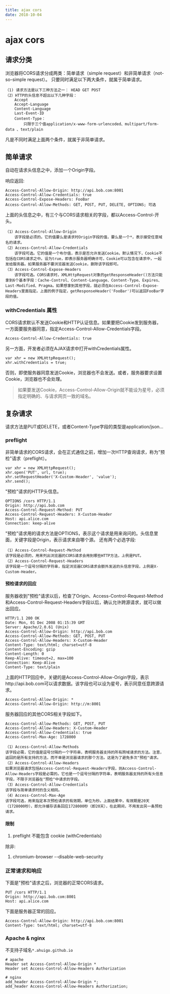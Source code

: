 ```yaml
---
title: ajax cors
date: 2018-10-04
---
```

# ajax cors

## 请求分类
浏览器将CORS请求分成两类：简单请求（simple request）和非简单请求（not-so-simple request）。
只要同时满足以下两大条件，就属于简单请求。

    （1) 请求方法是以下三种方法之一： HEAD GET POST
    （2）HTTP的头信息不超出以下几种字段：
        Accept
        Accept-Language
        Content-Language
        Last-Event-ID
        Content-Type：
            只限于三个值application/x-www-form-urlencoded、multipart/form-data 、text/plain

凡是不同时满足上面两个条件，就属于非简单请求。

## 简单请求
自动在请求头信息之中，添加一个Origin字段。

响应返回:

    Access-Control-Allow-Origin: http://api.bob.com:8001
    Access-Control-Allow-Credentials: true
    Access-Control-Expose-Headers: FooBar
	Access-Control-Allow-Methods: GET, POST, PUT, DELETE, OPTIONS; 可选

上面的头信息之中，有三个与CORS请求相关的字段，都以Access-Control-开头。

    （1）Access-Control-Allow-Origin
        该字段是必须的。它的值要么是请求时Origin字段的值，要么是一个*，表示接受任意域名的请求。
    （2）Access-Control-Allow-Credentials
        该字段可选。它的值是一个布尔值，表示是否允许发送Cookie。默认情况下，Cookie不包括在CORS请求之中。设为true，即表示服务器明确许可，Cookie可以包含在请求中，一起发给服务器。如果服务器不要浏览器发送Cookie，删除该字段即可。
    （3）Access-Control-Expose-Headers
        该字段可选。CORS请求时，XMLHttpRequest对象的getResponseHeader()方法只能拿到6个基本字段：Cache-Control、Content-Language、Content-Type、Expires、Last-Modified、Pragma。如果想拿到其他字段，就必须在Access-Control-Expose-Headers里面指定。上面的例子指定，getResponseHeader('FooBar')可以返回FooBar字段的值。

###  withCredentials 属性
CORS请求默认不发送Cookie和HTTP认证信息。如果要把Cookie发到服务器，一方面要服务器同意，指定Access-Control-Allow-Credentials字段。

    Access-Control-Allow-Credentials: true

另一方面，开发者必须在AJAX请求中打开withCredentials属性。

    var xhr = new XMLHttpRequest();
    xhr.withCredentials = true;

否则，即使服务器同意发送Cookie，浏览器也不会发送。或者，服务器要求设置Cookie，浏览器也不会处理。

> 如果要发送Cookie，Access-Control-Allow-Origin就不能设为星号，必须指定明确的、与请求网页一致的域名。

## 复杂请求
请求方法是PUT或DELETE，或者Content-Type字段的类型是application/json...

### preflight
非简单请求的CORS请求，会在正式通信之前，增加一次HTTP查询请求，称为"预检"请求（preflight）。

    var xhr = new XMLHttpRequest();
    xhr.open('PUT', url, true);
    xhr.setRequestHeader('X-Custom-Header', 'value');
    xhr.send();

"预检"请求的HTTP头信息。

    OPTIONS /cors HTTP/1.1
    Origin: http://api.bob.com
    Access-Control-Request-Method: PUT
    Access-Control-Request-Headers: X-Custom-Header
    Host: api.alice.com
    Connection: keep-alive

"预检"请求用的请求方法是OPTIONS，表示这个请求是用来询问的。头信息里面，关键字段是Origin，表示请求来自哪个源。
还有两个必选字段:

    （1）Access-Control-Request-Method
    该字段是必须的，用来列出浏览器的CORS请求会用到哪些HTTP方法，上例是PUT。
    （2）Access-Control-Request-Headers
    该字段是一个逗号分隔的字符串，指定浏览器CORS请求会额外发送的头信息字段，上例是X-Custom-Header。

#### 预检请求的回应
服务器收到"预检"请求以后，检查了Origin、Access-Control-Request-Method和Access-Control-Request-Headers字段以后，确认允许跨源请求，就可以做出回应。

    HTTP/1.1 200 OK
    Date: Mon, 01 Dec 2008 01:15:39 GMT
    Server: Apache/2.0.61 (Unix)
    Access-Control-Allow-Origin: http://api.bob.com
    Access-Control-Allow-Methods: GET, POST, PUT
    Access-Control-Allow-Headers: X-Custom-Header
    Content-Type: text/html; charset=utf-8
    Content-Encoding: gzip
    Content-Length: 0
    Keep-Alive: timeout=2, max=100
    Connection: Keep-Alive
    Content-Type: text/plain

上面的HTTP回应中，关键的是Access-Control-Allow-Origin字段，表示http://api.bob.com可以请求数据。该字段也可以设为星号，表示同意任意跨源请求。

    Access-Control-Allow-Origin: *
    Access-Control-Allow-Origin: http://m:8001

服务器回应的其他CORS相关字段如下。

    Access-Control-Allow-Methods: GET, POST, PUT
    Access-Control-Allow-Headers: X-Custom-Header
    Access-Control-Allow-Credentials: true
    Access-Control-Max-Age: 1728000

    （1）Access-Control-Allow-Methods
    该字段必需，它的值是逗号分隔的一个字符串，表明服务器支持的所有跨域请求的方法。注意，返回的是所有支持的方法，而不单是浏览器请求的那个方法。这是为了避免多次"预检"请求。
    （2）Access-Control-Allow-Headers
    如果浏览器请求包括Access-Control-Request-Headers字段，则Access-Control-Allow-Headers字段是必需的。它也是一个逗号分隔的字符串，表明服务器支持的所有头信息字段，不限于浏览器在"预检"中请求的字段。
    （3）Access-Control-Allow-Credentials
    该字段与简单请求时的含义相同。
    （4）Access-Control-Max-Age
    该字段可选，用来指定本次预检请求的有效期，单位为秒。上面结果中，有效期是20天（1728000秒），即允许缓存该条回应1728000秒（即20天），在此期间，不用发出另一条预检请求。

#### 限制
1. preflight 不能包含 cookie (withCredentials)

除非:
1. chromium-browser --disable-web-security

### 正常请求和响应
下面是"预检"请求之后，浏览器的正常CORS请求。

    PUT /cors HTTP/1.1
    Origin: http://api.bob.com:8001
    Host: api.alice.com

下面是服务器正常的回应。

    Access-Control-Allow-Origin: http://api.bob.com:8001
    Content-Type: text/html; charset=utf-8

### Apache & nginx
不支持子域名`*.ahuigo.github.io`

	# apache
	Header set Access-Control-Allow-Origin *
	Header set Access-Control-Allow-Headers Authorization

	# nginx
	add_header Access-Control-Allow-Origin *;
	add_header Access-Control-Allow-Headers Authorization;